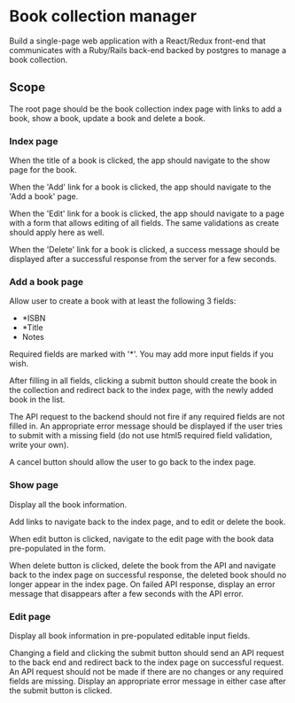 # Book collection manager

Build a single-page web application with a React/Redux front-end that
communicates with a Ruby/Rails back-end backed by postgres to manage
a book collection.

## Scope

The root page should be the book collection index page with links to
add a book, show a book, update a book and delete a book.

### Index page

When the title of a book is clicked, the app should navigate to
the show page for the book.

When the 'Add' link for a book is clicked, the app should navigate to
the 'Add a book' page.

When the 'Edit' link for a book is clicked, the app should navigate to
a page with a form that allows editing of all fields. The same
validations as create should apply here as well.

When the 'Delete' link for a book is clicked, a success message
should be displayed after a successful response from the server
for a few seconds.

### Add a book page

Allow user to create a book with at least the following 3 fields:

- *ISBN
- *Title
- Notes

Required fields are marked with '*'.
You may add more input fields if you wish.

After filling in all fields, clicking a submit button should create
the book in the collection and redirect back to the index page, with
the newly added book in the list.

The API request to the backend should not fire if any required fields
are not filled in. An appropriate error message should be displayed
if the user tries to submit with a missing field (do not use html5
required field validation, write your own).

A cancel button should allow the user to go back to the index
page.

### Show page

Display all the book information.

Add links to navigate back to the index page, and to edit or delete
the book.

When edit button is clicked, navigate to the edit page with the book
data pre-populated in the form.

When delete button is clicked, delete the book from the API and
navigate back to the index page on successful response, the
deleted book should no longer appear in the index page. On failed
API response, display an error message that disappears after a few
seconds with the API error.

### Edit page

Display all book information in pre-populated editable input fields.

Changing a field and clicking the submit button should send an API
request to the back end and redirect back to the index page on
successful request. An API request should not be made if there are
no changes or any required fields are missing. Display an appropriate
error message in either case after the submit button is clicked.
